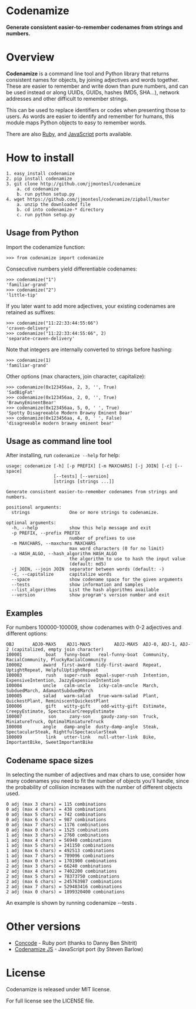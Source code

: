 Codenamize
==========

**Generate consistent easier-to-remember codenames from strings and numbers.**


Overview
========

**Codenamize** is a command line tool and Python library that
returns consistent names for objects, by joining
adjectives and words together. These are easier to remember and
write down than pure numbers, and can be used instead or along UUIDs,
GUIDs, hashes (MD5, SHA...), network addresses and other difficult
to remember strings.

This can be used to replace identifiers or codes when presenting those to users.
As words are easier to identify and remember for humans, this module maps
Python objects to easy to remember words.

There are also [Ruby](https://github.com/DannyBen/concode), and [JavaScript](https://github.com/stemail23/codenamize) ports available.

How to install
==============

    1. easy_install codenamize
    2. pip install codenamize
    3. git clone http://github.com/jjmontesl/codenamize
        a. cd codenamize
        b. run python setup.py
    4. wget https://github.com/jjmontesl/codenamize/zipball/master
        a. unzip the downloaded file
        b. cd into codenamize-* directory
        c. run python setup.py


Usage from Python
-----------------

Import the codenamize function:

    >>> from codenamize import codenamize

Consecutive numbers yield differentiable codenames:

    >>> codenamize("1")
    'familiar-grand'
    >>> codenamize("2")
    'little-tip'

If you later want to add more adjectives, your existing codenames
are retained as suffixes:

    >>> codenamize("11:22:33:44:55:66")
    'craven-delivery'
    >>> codenamize("11:22:33:44:55:66", 2)
    'separate-craven-delivery'

Note that integers are internally converted to strings before hashing:

    >>> codenamize(1)
    'familiar-grand'

Other options (max characters, join character, capitalize):

    >>> codenamize(0x123456aa, 2, 3, '', True)
    'SadBigFat'
    >>> codenamize(0x123456aa, 2, 0, '', True)
    'BrawnyEminentBear'
    >>> codenamize(0x123456aa, 5, 0, ' ', True)
    'Spotty Disagreeable Modern Brawny Eminent Bear'
    >>> codenamize(0x123456aa, 4, 0, ' ', False)
    'disagreeable modern brawny eminent bear'


Usage as command line tool
--------------------------

After installing, run `codenamize --help` for help:

    usage: codenamize [-h] [-p PREFIX] [-m MAXCHARS] [-j JOIN] [-c] [--space]
                      [--tests] [--version]
                      [strings [strings ...]]

    Generate consistent easier-to-remember codenames from strings and numbers.

    positional arguments:
      strings               One or more strings to codenamize.

    optional arguments:
      -h, --help            show this help message and exit
      -p PREFIX, --prefix PREFIX
                            number of prefixes to use
      -m MAXCHARS, --maxchars MAXCHARS
                            max word characters (0 for no limit)
      -a HASH_ALGO, --hash_algorithm HASH_ALGO
                            the algorithm to use to hash the input value
                            (default: md5)
      -j JOIN, --join JOIN  separator between words (default: -)
      -c, --capitalize      capitalize words
      --space               show codename space for the given arguments
      --tests               show information and samples
      --list_algorithms     List the hash algorithms available
      --version             show program's version number and exit


Examples
--------

For numbers 100000-100009, show codenames with 0-2 adjectives and different options:

    OBJ       ADJ0-MAX5    ADJ1-MAX5         ADJ2-MAX5  ADJ-0, ADJ-1, ADJ-2 (capitalized, empty join character)
    100001         boat   funny-boat   real-funny-boat  Community, RacialCommunity, PluckyRacialCommunity
    100002        award  first-award  tidy-first-award  Repeat, UptightRepeat, HelpfulUptightRepeat
    100003         rush   super-rush  equal-super-rush  Intention, ExpensiveIntention, JazzyExpensiveIntention
    100004        uncle   calm-uncle   icky-calm-uncle  March, SubduedMarch, AdamantSubduedMarch
    100005        salad   warm-salad   true-warm-salad  Plant, QuickestPlant, ReminiscentQuickestPlant
    100006         gift   witty-gift    odd-witty-gift  Estimate, CreepyEstimate, SpectacularCreepyEstimate
    100007          son     zany-son    gaudy-zany-son  Truck, MiniatureTruck, OptimalMiniatureTruck
    100008        angle   damp-angle  dusty-damp-angle  Steak, SpectacularSteak, RightfulSpectacularSteak
    100009         link   utter-link   null-utter-link  Bike, ImportantBike, SweetImportantBike


Codename space sizes
--------------------

In selecting the number of adjectives and max chars to use, consider how
many codenames you need to fit the number of objects you'll handle, since
the probability of collision increases with the number of different objects
used.

    0 adj (max 3 chars) = 115 combinations
    0 adj (max 4 chars) = 438 combinations
    0 adj (max 5 chars) = 742 combinations
    0 adj (max 6 chars) = 987 combinations
    0 adj (max 7 chars) = 1176 combinations
    0 adj (max 0 chars) = 1525 combinations
    1 adj (max 3 chars) = 2760 combinations
    1 adj (max 4 chars) = 56940 combinations
    1 adj (max 5 chars) = 241150 combinations
    1 adj (max 6 chars) = 492513 combinations
    1 adj (max 7 chars) = 789096 combinations
    1 adj (max 0 chars) = 1701900 combinations
    2 adj (max 3 chars) = 66240 combinations
    2 adj (max 4 chars) = 7402200 combinations
    2 adj (max 5 chars) = 78373750 combinations
    2 adj (max 6 chars) = 245763987 combinations
    2 adj (max 7 chars) = 529483416 combinations
    2 adj (max 0 chars) = 1899320400 combinations

An example is shown by running  codenamize --tests .


Other versions
==============

* [Concode](https://github.com/DannyBen/concode) - Ruby port (thanks to Danny Ben Shitrit)
* [Codenamize JS](https://github.com/stemail23/codenamize) - JavaScript port (by Steven Barlow)


License
====================

Codenamize is released under MIT license.

For full license see the LICENSE file.

